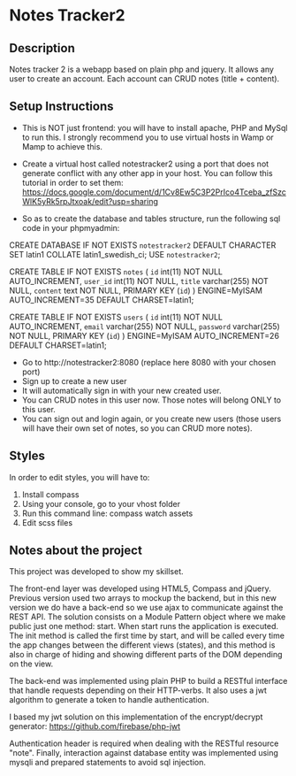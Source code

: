 # Notes Tracker2

## Description

Notes tracker 2 is a webapp based on plain php and jquery. It allows any user to create an account. Each account can CRUD notes (title + content).

## Setup Instructions

- This is NOT just frontend: you will have to install apache, PHP and MySql to run this. I strongly recommend you to use virtual hosts in Wamp or Mamp to achieve this. 

- Create a virtual host called notestracker2 using a port that does not generate conflict with any other app in your host. You can follow this tutorial in order to set them: https://docs.google.com/document/d/1Cv8Ew5C3P2PrIco4Tceba_zfSzcWlK5yRk5rpJtxoak/edit?usp=sharing

- So as to create the database and tables structure, run the following sql code in your phpmyadmin:

CREATE DATABASE IF NOT EXISTS `notestracker2` DEFAULT CHARACTER SET latin1 COLLATE latin1_swedish_ci;
USE `notestracker2`;

CREATE TABLE IF NOT EXISTS `notes` (
  `id` int(11) NOT NULL AUTO_INCREMENT,
  `user_id` int(11) NOT NULL,
  `title` varchar(255) NOT NULL,
  `content` text NOT NULL,
  PRIMARY KEY (`id`)
) ENGINE=MyISAM AUTO_INCREMENT=35 DEFAULT CHARSET=latin1;

CREATE TABLE IF NOT EXISTS `users` (
  `id` int(11) NOT NULL AUTO_INCREMENT,
  `email` varchar(255) NOT NULL,
  `password` varchar(255) NOT NULL,
  PRIMARY KEY (`id`)
) ENGINE=MyISAM AUTO_INCREMENT=26 DEFAULT CHARSET=latin1;

- Go to http://notestracker2:8080 (replace here 8080 with your chosen port) 
- Sign up to create a new user
- It will automatically sign in with your new created user.
- You can CRUD notes in this user now. Those notes will belong ONLY to this user.
- You can sign out and login again, or you create new users (those users will have their own set of notes, so you can CRUD more notes).

## Styles

In order to edit styles, you will have to:

1) Install compass 
2) Using your console, go to your vhost folder
3) Run this command line:
 compass watch assets
4) Edit scss files

## Notes about the project

This project was developed to show my skillset.

The front-end layer was developed using HTML5, Compass and jQuery. Previous version used two arrays to mockup the backend, but in this new version we do have a back-end so we use ajax to communicate against the REST API. The solution consists on a Module Pattern object where we make public just one method: start. When start runs the application is executed.
The init method is called the first time by start, and will be called every time the app changes between the different views (states), and this method is also in charge of hiding and showing different parts of the DOM depending on the view.

The back-end was implemented using plain PHP to build a RESTful interface that handle requests depending on their HTTP-verbs. It also uses a jwt algorithm to generate a token to handle authentication. 

I based my jwt solution on this implementation of the encrypt/decrypt generator: https://github.com/firebase/php-jwt

Authentication header is required when dealing with the RESTful resource "note".
Finally, interaction against database entity was implemented using mysqli and prepared statements to avoid sql injection.